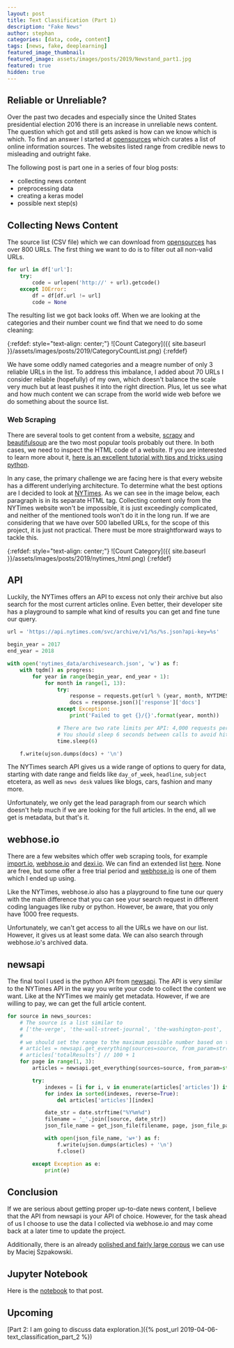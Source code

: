 ```yaml
---
layout: post
title: Text Classification (Part 1)
description: "Fake News"
author: stephan
categories: [data, code, content]
tags: [news, fake, deeplearning]
featured_image_thumbnail:
featured_image: assets/images/posts/2019/Newstand_part1.jpg
featured: true
hidden: true
---
```


## Reliable or Unreliable?

Over the past two decades and especially since the United States presidential election 2016 there is an increase in unreliable news content. The question which got and still gets asked is how can we know which is which. To find an answer I started at [opensources](http://www.opensources.co/) which curates a list of online information sources. The websites listed range from credible news to misleading and outright fake.

The following post is part one in a series of four blog posts:
- collecting news content
- preprocessing data
- creating a keras model
- possible next step(s)

## Collecting News Content

The source list (CSV file) which we can download from [opensources](http://www.opensources.co/)  has over 800 URLs. The first thing we want to do is to filter out all non-valid URLs.

```python
for url in df['url']:
    try:
        code = urlopen('http://' + url).getcode()
    except IOError:
        df = df[df.url != url]
        code = None
```

The resulting list we got back looks off. When we are looking at the categories and their number count we find that we need to do some cleaning:

{:refdef: style="text-align: center;"}
![Count Category]({{ site.baseurl }}/assets/images/posts/2019/CategoryCountList.png)
{:refdef}

We have some oddly named categories and a meagre number of only 3 reliable URLs in the list. To address this imbalance, I added about 70 URLs I consider reliable (hopefully) of my own, which doesn't balance the scale very much but at least pushes it into the right direction. Plus, let us see what and how much content we can scrape from the world wide web before we do something about the source list.

### Web Scraping

There are several tools to get content from a website, [scrapy](https://scrapy.org/) and [beautifulsoup](https://www.crummy.com/software/BeautifulSoup/) are the two most popular tools probably out there. In both cases, we need to inspect the HTML code of a website. If you are interested to learn more about it, [here is an excellent tutorial with tips and tricks using python](https://hackernoon.com/web-scraping-tutorial-with-python-tips-and-tricks-db070e70e071).

In any case, the primary challenge we are facing here is that every website has a different underlying architecture. To determine what the best options are I decided to look at [NYTimes](https://www.nytimes.com/). As we can see in the image below, each paragraph is in its separate HTML tag. Collecting content only from the NYTimes website won't be impossible, it is just exceedingly complicated, and neither of the mentioned tools won't do it in the long run. If we are considering that we have over 500 labelled URLs, for the scope of this project, it is just not practical. There must be more straightforward ways to tackle this.

{:refdef: style="text-align: center;"}
![Count Category]({{ site.baseurl }}/assets/images/posts/2019/nytimes_html.png)
{:refdef}

## API

Luckily, the NYTimes offers an API to excess not only their archive but also search for the most current articles online. Even better, their developer site has a playground to sample what kind of results you can get and fine tune our query.

```python
url = 'https://api.nytimes.com/svc/archive/v1/%s/%s.json?api-key=%s'

begin_year = 2017
end_year = 2018

with open('nytimes_data/archivesearch.json', 'w') as f:
    with tqdm() as progress:
        for year in range(begin_year, end_year + 1):
            for month in range(1, 13):
                try:
                    response = requests.get(url % (year, month, NYTIMES_TOKEN))
                    docs = response.json()['response']['docs']
                except Exception:
                    print('Failed to get {}/{}'.format(year, month))

                # There are two rate limits per API: 4,000 requests per day and 10 requests per minute.
                # You should sleep 6 seconds between calls to avoid hitting the per minute rate limit.
                time.sleep(6)

    f.write(ujson.dumps(docs) + '\n')
```

The NYTimes search API gives us a wide range of options to query for data, starting with date range and fields like `day_of_week`, `headline`, `subject` etcetera, as well as `news desk` values like blogs, cars, fashion and many more.

Unfortunately, we only get the lead paragraph from our search which doesn't help much if we are looking for the full articles. In the end, all we get is metadata, but that's it.

## webhose.io

There are a few websites which offer web scraping tools, for example [import.io](https://www.import.io/), [webhose.io](https://www.webhose.io/) and [dexi.io](https://dexi.io/). We can find an extended list [here](https://www.hongkiat.com/blog/web-scraping-tools/). None are free, but some offer a free trial period and [webhose.io](https://www.webhose.io/) is one of them which I ended up using.

Like the NYTimes, webhose.io also has a playground to fine tune our query with the main difference that you can see your search request in different coding languages like ruby or python. However, be aware, that you only have 1000 free requests.

Unfortunately, we can't get access to all the URLs we have on our list. However, it gives us at least some data. We can also search through webhose.io's archived data.

## newsapi

The final tool I used is the python API from [newsapi](https://newsapi.org/). The API is very similar to the NYTimes API in the way you write your code to collect the content we want. Like at the NYTimes we mainly get metadata. However, if we are willing to pay, we can get the full article content.

```python
for source in news_sources:
    # The source is a list similar to
    # ['the-verge', 'the-wall-street-journal', 'the-washington-post', 'the-washington-times', 'time', 'usa-today', 'vice-news', 'wired']
    #
    # we should set the range to the maximum possible number based on the total results devided by page_size
    # articles = newsapi.get_everything(sources=source, from_param=str(date), sort_by='relevancy', page_size=100)
    # articles['totalResults'] // 100 + 1
    for page in range(1, 3):
        articles = newsapi.get_everything(sources=source, from_param=str(date), sort_by='relevancy', page_size=100, page=page)

        try:
            indexes = [i for i, v in enumerate(articles['articles']) if articles['articles'][i]['content'] is None]
            for index in sorted(indexes, reverse=True):
                del articles['articles'][index]

            date_str = date.strftime("%Y%m%d")
            filename = '_'.join([source, date_str])
            json_file_name = get_json_file(filename, page, json_file_path)

            with open(json_file_name, 'w+') as f:
                f.write(ujson.dumps(articles) + '\n')
                f.close()

        except Exception as e:
            print(e)
```

## Conclusion

If we are serious about getting proper up-to-date news content, I  believe that the API from newsapi is your API of choice. However, for the task ahead of us I choose to use the data I collected via webhose.io and may come back at a later time to update the project.

Additionally, there is an already [polished and fairly large corpus](https://github.com/several27/FakeNewsCorpus) we can use by Maciej Szpakowski.

## Jupyter Notebook

Here is the [notebook](https://github.com/osterburg/news-content-capstone-project/blob/master/01_data_collection.ipynb) to that post.

## Upcoming

[Part 2: I am going to discuss data exploration.]({% post_url 2019-04-06-text_classification_part_2 %})
